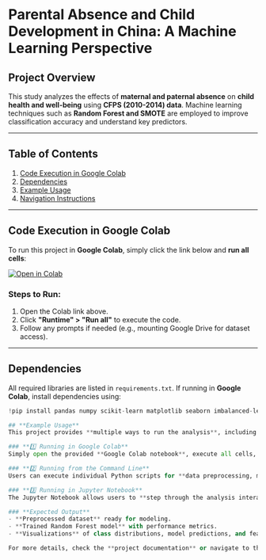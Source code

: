 # **Parental Absence and Child Development in China: A Machine Learning Perspective**

## **Project Overview**
This study analyzes the effects of **maternal and paternal absence** on **child health and well-being** using **CFPS (2010-2014) data**. Machine learning techniques such as **Random Forest and SMOTE** are employed to improve classification accuracy and understand key predictors.

---

## **Table of Contents**
1. [Code Execution in Google Colab](#code-execution-in-google-colab)  
2. [Dependencies](#dependencies)  
3. [Example Usage](#example-usage)  
4. [Navigation Instructions](#navigation-instructions)  

---

## **Code Execution in Google Colab**
To run this project in **Google Colab**, simply click the link below and **run all cells**:

[![Open in Colab](https://colab.research.google.com/assets/colab-badge.svg)](https://colab.research.google.com/github/YOUR_REPO_LINK/blob/main/notebooks/data_analysis.ipynb)

### **Steps to Run:**
1. Open the Colab link above.
2. Click **"Runtime" > "Run all"** to execute the code.
3. Follow any prompts if needed (e.g., mounting Google Drive for dataset access).

---

## **Dependencies**
All required libraries are listed in `requirements.txt`. If running in **Google Colab**, install dependencies using:

```python
!pip install pandas numpy scikit-learn matplotlib seaborn imbalanced-learn pyreadstat

## **Example Usage**
This project provides **multiple ways to run the analysis**, including **Google Colab, command-line execution, and Jupyter Notebook**.

### **1️⃣ Running in Google Colab**
Simply open the provided **Google Colab notebook**, execute all cells, and follow on-screen instructions to process data, train the model, and visualize results.

### **2️⃣ Running from the Command Line**
Users can execute individual Python scripts for **data preprocessing, model training, and visualization**. Running the preprocessing script prepares the dataset, which is then used by the machine learning model to make predictions.

### **3️⃣ Running in Jupyter Notebook**
The Jupyter Notebook allows users to **step through the analysis interactively**, including **data exploration, feature importance analysis, and result interpretation**.

### **Expected Output**
- **Preprocessed dataset** ready for modeling.
- **Trained Random Forest model** with performance metrics.
- **Visualizations** of class distributions, model predictions, and feature importance.

For more details, check the **project documentation** or navigate to the relevant scripts in the repository.

